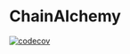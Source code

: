 # ChainAlchemy 
[![codecov](https://codecov.io/gh/hamdi3/ChainAlchemy/branch/dev/graph/badge.svg)](https://codecov.io/gh/hamdi3/ChainAlchemy/branch/dev)
